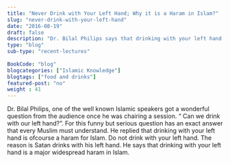 ```yaml
--- 
title: "Never Drink with Your Left Hand; Why it is a Haram in Islam?" 
slug: "never-drink-with-your-left-hand"
date: "2016-08-19" 
draft: false 
description: "Dr. Bilal Philips says that drinking with your left hand is a major widespread haram in Islam." 
type: "blog"
sub-type: "recent-lectures" 
 
BookCode: "blog"
blogcategories: ["Islamic Knowledge"]
blogtags: ["food and drinks"]
featured-post: "no"
weight : 41 
---  
```

 Dr. Bilal Philips, one of the well known Islamic speakers got a wonderful question from the audience once he was chairing a session. “ Can we drink with our left hand?”. For this funny but serious question has an exact answer that every Muslim must understand. He replied that drinking with your left hand is ofcourse a haram for Islam. Do not drink with your left hand. The reason is Satan drinks with his left hand. He says that drinking with your left hand is a major widespread haram in Islam.